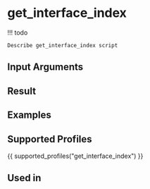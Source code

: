 

# get_interface_index

<!-- prettier-ignore -->
!!! todo

    Describe get_interface_index script

## Input Arguments

## Result

## Examples

## Supported Profiles

{{ supported_profiles("get_interface_index") }}

## Used in
